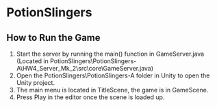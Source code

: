 # PotionSlingers

## How to Run the Game
1. Start the server by running the main() function in GameServer.java
(Located in PotionSlingers\PotionSlingers-A\HW4_Server_Mk_2\src\core\GameServer.java)  
2. Open the PotionSlingers\PotionSlingers-A folder in Unity to open the Unity project.
3. The main menu is located in TitleScene, the game is in GameScene.
4. Press Play in the editor once the scene is loaded up.
